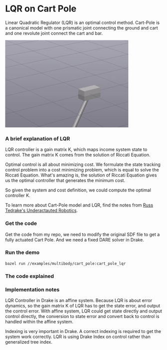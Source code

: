 # LQR on Cart Pole

Linear Quadratic Regulator \(LQR\) is an optimal control method. Cart-Pole is a canonical model with one prismatic joint connecting the ground and cart and one revolute joint connect the cart and bar.

![Cart-Pole tracking state](../.gitbook/assets/cart_pole_tracking.gif)

### A brief explanation of LQR

LQR controller is a gain matrix K, which maps income system state to control. The gain matrix K comes from the solution of Riccati Equation. 

Optimal control is all about minimizing cost. We formulate the state tracking control problem into a cost minimizing problem, which is equal to solve the Riccati Equation. What's amazing is, the solution of Riccati Equation gives us the optimal controller that generates the minimum cost.

So given the system and cost definition, we could compute the optimal controller K.

To learn more about Cart-Pole model and LQR, find the notes from [Russ Tedrake's Underactauted Robotics](http://underactuated.mit.edu/underactuated.html?chapter=acrobot).

### Get the code

Get the code from my repo, we need to modify the original SDF file to get a fully actuated Cart Pole. And we need a fixed DARE solver in Drake.

### Run the demo

```text
bazel run //examples/multibody/cart_pole:cart_pole_lqr
```

### The code explained

### Implementation notes

LQR Controller in Drake is an affine system. Because LQR is about error dynamics, so the gain matrix K of LQR has to get the state error, and output the control error. With affine system, LQR could get state directly and output control directly, the conversion to state error and convert back to control is handled within the affine system.

Indexing is very important in Drake. A correct indexing is required to get the system work correctly. LQR is using Drake Index on control rather than generalized tree index.

